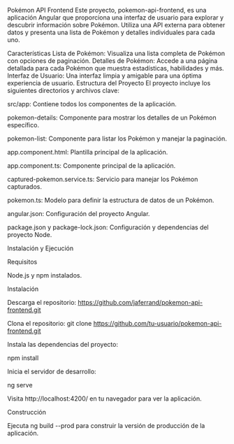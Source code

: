 Pokémon API Frontend
Este proyecto, pokemon-api-frontend, es una aplicación Angular que proporciona una interfaz de usuario para explorar y descubrir información sobre Pokémon. Utiliza una API externa para obtener datos y presenta una lista de Pokémon y detalles individuales para cada uno.

Características
Lista de Pokémon: Visualiza una lista completa de Pokémon con opciones de paginación.
Detalles de Pokémon: Accede a una página detallada para cada Pokémon que muestra estadísticas, habilidades y más.
Interfaz de Usuario: Una interfaz limpia y amigable para una óptima experiencia de usuario.
Estructura del Proyecto
El proyecto incluye los siguientes directorios y archivos clave:

src/app: Contiene todos los componentes de la aplicación.

pokemon-details: Componente para mostrar los detalles de un Pokémon específico.

pokemon-list: Componente para listar los Pokémon y manejar la paginación.

app.component.html: Plantilla principal de la aplicación.

app.component.ts: Componente principal de la aplicación.

captured-pokemon.service.ts: Servicio para manejar los Pokémon capturados.

pokemon.ts: Modelo para definir la estructura de datos de un Pokémon.


angular.json: Configuración del proyecto Angular.

package.json y package-lock.json: Configuración y dependencias del proyecto Node.

Instalación y Ejecución

Requisitos

Node.js y npm instalados.

Instalación

Descarga el repositorio:
https://github.com/jaferrand/pokemon-api-frontend.git

Clona el repositorio:
git clone https://github.com/tu-usuario/pokemon-api-frontend.git

Instala las dependencias del proyecto:

npm install

Inicia el servidor de desarrollo:

ng serve

Visita http://localhost:4200/ en tu navegador para ver la aplicación.

Construcción

Ejecuta ng build --prod para construir la versión de producción de la aplicación.

